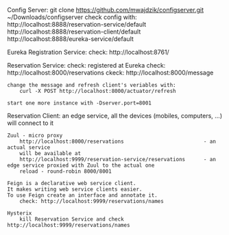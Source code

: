 
Config Server:
    git clone https://github.com/mwajdzik/configserver.git ~/Downloads/configserver
    check config with: http://localhost:8888/reservation-service/default
                       http://localhost:8888/reservation-client/default
                       http://localhost:8888/eureka-service/default
 

Eureka Registration Service:
    check: http://localhost:8761/
    

Reservation Service:
    check: registered at Eureka
    check: http://localhost:8000/reservations
    ckeck: http://localhost:8000/message

    change the message and refresh client's veriables with: 
        curl -X POST http://localhost:8000/actuator/refresh 

    start one more instance with -Dserver.port=8001


Reservation Client:
    an edge service, all the devices (mobiles, computers, ...) will connect to it
    
    Zuul - micro proxy
        http://localhost:8000/reservations                          - an actual service
        will be available at
        http://localhost:9999/reservation-service/reservations      - an edge service proxied with Zuul to the actual one
        reload - round-robin 8000/8001
        
    Feign is a declarative web service client.
    It makes writing web service clients easier. 
    To use Feign create an interface and annotate it.
        check: http://localhost:9999/reservations/names 
        
    Hysterix
        kill Reservation Service and check http://localhost:9999/reservations/names 